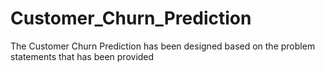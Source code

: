 # Customer_Churn_Prediction
The Customer Churn Prediction has been designed based on the problem statements that has been provided

